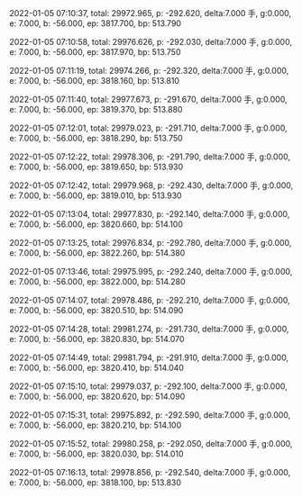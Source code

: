 2022-01-05 07:10:37, total: 29972.965, p: -292.620, delta:7.000 手, g:0.000, e: 7.000, b: -56.000, ep: 3817.700, bp: 513.790

2022-01-05 07:10:58, total: 29976.626, p: -292.030, delta:7.000 手, g:0.000, e: 7.000, b: -56.000, ep: 3817.970, bp: 513.750

2022-01-05 07:11:19, total: 29974.266, p: -292.320, delta:7.000 手, g:0.000, e: 7.000, b: -56.000, ep: 3818.160, bp: 513.810

2022-01-05 07:11:40, total: 29977.673, p: -291.670, delta:7.000 手, g:0.000, e: 7.000, b: -56.000, ep: 3819.370, bp: 513.880

2022-01-05 07:12:01, total: 29979.023, p: -291.710, delta:7.000 手, g:0.000, e: 7.000, b: -56.000, ep: 3818.290, bp: 513.750

2022-01-05 07:12:22, total: 29978.306, p: -291.790, delta:7.000 手, g:0.000, e: 7.000, b: -56.000, ep: 3819.650, bp: 513.930

2022-01-05 07:12:42, total: 29979.968, p: -292.430, delta:7.000 手, g:0.000, e: 7.000, b: -56.000, ep: 3819.010, bp: 513.930

2022-01-05 07:13:04, total: 29977.830, p: -292.140, delta:7.000 手, g:0.000, e: 7.000, b: -56.000, ep: 3820.660, bp: 514.100

2022-01-05 07:13:25, total: 29976.834, p: -292.780, delta:7.000 手, g:0.000, e: 7.000, b: -56.000, ep: 3822.260, bp: 514.380

2022-01-05 07:13:46, total: 29975.995, p: -292.240, delta:7.000 手, g:0.000, e: 7.000, b: -56.000, ep: 3822.000, bp: 514.280

2022-01-05 07:14:07, total: 29978.486, p: -292.210, delta:7.000 手, g:0.000, e: 7.000, b: -56.000, ep: 3820.510, bp: 514.090

2022-01-05 07:14:28, total: 29981.274, p: -291.730, delta:7.000 手, g:0.000, e: 7.000, b: -56.000, ep: 3820.830, bp: 514.070

2022-01-05 07:14:49, total: 29981.794, p: -291.910, delta:7.000 手, g:0.000, e: 7.000, b: -56.000, ep: 3820.410, bp: 514.040

2022-01-05 07:15:10, total: 29979.037, p: -292.100, delta:7.000 手, g:0.000, e: 7.000, b: -56.000, ep: 3820.620, bp: 514.090

2022-01-05 07:15:31, total: 29975.892, p: -292.590, delta:7.000 手, g:0.000, e: 7.000, b: -56.000, ep: 3820.210, bp: 514.100

2022-01-05 07:15:52, total: 29980.258, p: -292.050, delta:7.000 手, g:0.000, e: 7.000, b: -56.000, ep: 3820.030, bp: 514.010

2022-01-05 07:16:13, total: 29978.856, p: -292.540, delta:7.000 手, g:0.000, e: 7.000, b: -56.000, ep: 3818.100, bp: 513.830